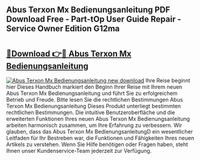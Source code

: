 ## Abus Terxon Mx Bedienungsanleitung PDF Download Free - Part-tOp User Guide Repair - Service Owner Edition G12ma

# <h2><a href="http://df21sn.blite.top/?on=Abus+Terxon+Mx+Bedienungsanleitung">🔗Download 👉🔴 Abus Terxon Mx Bedienungsanleitung</a></h2>

[![Abus Terxon Mx Bedienungsanleitung new download](https://i.imgur.com/lujVjoI.png)](http://df21sn.blite.top/?on=Abus+Terxon+Mx+Bedienungsanleitung)
Ihre Reise beginnt hier Dieses Handbuch markiert den Beginn Ihrer Reise mit Ihrem neuen Abus Terxon Mx Bedienungsanleitung und führt Sie zu erfolgreichem Betrieb und Freude. Bitte lesen Sie die rechtlichen Bestimmungen Abus Terxon Mx Bedienungsanleitung Dieses Produkt unterliegt bestimmten rechtlichen Bestimmungen. Die intuitive Benutzeroberfläche und die erweiterten Funktionen Ihres neuen Abus Terxon Mx Bedienungsanleitung arbeiten harmonisch zusammen, um Ihre Erfahrung zu verbessern. Wir glauben, dass das Abus Terxon Mx BedienungsanleitungD ein wesentlicher Leitfaden für Ihr Bestreben war, die Funktionen und Fähigkeiten Ihres neuen Artikels zu verstehen. Wenn Sie Hilfe benötigen oder Fragen haben, steht Ihnen unser Kundenservice-Team jederzeit zur Verfügung.
